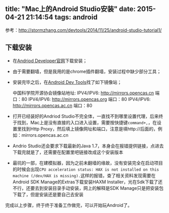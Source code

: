 title: "Mac上的Android Studio安装"
date: 2015-04-21 21:14:54
tags: android
---

参考：http://stormzhang.com/devtools/2014/11/25/android-studio-tutorial1/

## 下载安装

- 在[Andriod Developer官网](http://developer.android.com/sdk/index.html)下载安装；

- 由于需要翻墙，但是我用的是chrome插件翻墙，安装过程中缺少部分工具；

- 安装完毕之后，在[Android Dev Tools](http://www.androiddevtools.cn/)找了如下镜像站；


    中国科学院开源协会镜像站地址:
    IPV4/IPV6: http://mirrors.opencas.cn 端口：80
    IPV4/IPV6: http://mirrors.opencas.org 端口：80
    IPV4/IPV6: http://mirrors.opencas.ac.cn 端口：80

- 打开已经装好的Andriod Studio不完全体，一直找不到哪里设置代理，后来终于找到，Mac上是没有直接的入口进入设置，需要按快捷键```command+,```，在设置里找到Http Proxy，然后填上镜像网址和端口，注意是填http://后面的，例如：mirrors.opencas.ac.cn

- Andrio Studio还会要求下载最新的Java 1.7，本身会在报错提供链接，点进去下载完就是了，还需要在配置里吧链接改成这个安装版本

- 最坑的一部，在建模拟器，因为之前未翻墙的缘故，没有安装完全在启动项目的时候会出现```CPU acceleration status: HAX is not installed on this machine (/dev/HAX is missing).```这样的报错，查了相关资料发现需要在Android SDK Manage的Extras下载安装HAXM Installer，光在Sdk下载了还不行，还要去到安装目录手动安装，网上的解释是SDK Manage只是把安装包下载了，但是安装还是要自己去安装

完成以上步骤，终于终于准备工作做完，可以开始玩Android了。

